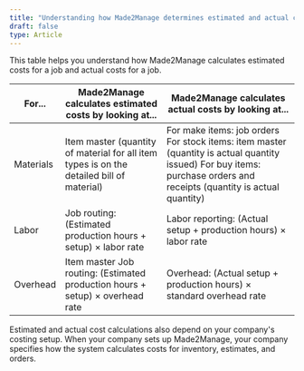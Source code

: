 ```yaml
---
title: "Understanding how Made2Manage determines estimated and actual costs"
draft: false
type: Article
---
```


This table helps you understand how Made2Manage calculates estimated costs for a job and actual costs for a job.

| For...    | Made2Manage calculates estimated costs by looking at...                                   | Made2Manage calculates actual costs by looking at...                                                                                                                   |
|-----------|-------------------------------------------------------------------------------------------|------------------------------------------------------------------------------------------------------------------------------------------------------------------------|
| Materials | Item master (quantity of material for all item types is on the detailed bill of material) | For make items: job orders  For stock items: item master (quantity is actual quantity issued) For buy items: purchase orders and receipts (quantity is actual quantity) |
| Labor     | Job routing: (Estimated production hours + setup) × labor rate                            | Labor reporting: (Actual setup + production hours) × labor rate                                                                                                        |
| Overhead  | Item master Job routing: (Estimated production hours + setup) × overhead rate             | Overhead: (Actual setup + production hours) × standard overhead rate                                                                                                   |

Estimated and actual cost calculations also depend on your company's costing setup. When your company sets up Made2Manage, your company specifies how the system calculates costs for inventory, estimates, and orders. 

​